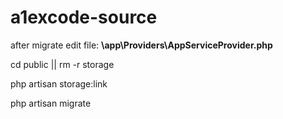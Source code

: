 # a1excode-source

<p>after migrate edit file: <b>\app\Providers\AppServiceProvider.php</b></p>
<p>cd public || rm -r storage</p>
<p>php artisan storage:link</p>
<p>php artisan migrate</p>
